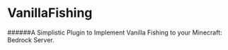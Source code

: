 # VanillaFishing
######A Simplistic Plugin to Implement Vanilla Fishing to your Minecraft: Bedrock Server.
